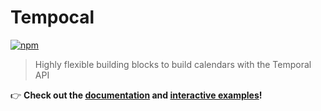 # Tempocal

[![npm](https://badgen.net/npm/v/@tempocal/react)](https://www.npmjs.com/package/@tempocal/react)

> Highly flexible building blocks to build calendars with the Temporal API

👉 **Check out the [documentation](https://tempocal.pierluc.io/#documentation) and [interactive examples](https://tempocal.pierluc.io/#examples)!**
